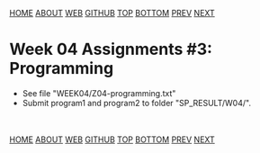 ---
---
[HOME](index.md)
[ABOUT](README.md)
[WEB](https://osp4diss.vlsm.org/)
[GITHUB](https://github.com/os2xx/osp4diss/)
[TOP](#)
[BOTTOM](#endofpage)
[PREV](S04-02.md)
[NEXT](ASP.md#idx04)

# Week 04 Assignments #3: Programming

* See file "WEEK04/Z04-programming.txt"
* Submit program1 and program2 to folder "SP_RESULT/W04/".


<br id="endofpage"><br>
[HOME](index.md)
[ABOUT](README.md)
[WEB](https://osp4diss.vlsm.org/)
[GITHUB](https://github.com/os2xx/osp4diss/)
[TOP](#)
[BOTTOM](#endofpage)
[PREV](S04-02.md)
[NEXT](ASP.md#idx04)
<br>

